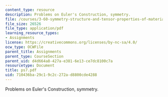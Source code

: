 ```yaml
---
content_type: resource
description: Problems on Euler's Construction, symmetry.
file: /courses/3-60-symmetry-structure-and-tensor-properties-of-materials-fall-2005/710436ba29c19c2c272ad8800cde4288_ps7.pdf
file_size: 26526
file_type: application/pdf
learning_resource_types:
- Assignments
license: https://creativecommons.org/licenses/by-nc-sa/4.0/
ocw_type: OCWFile
parent_title: Assignments
parent_type: CourseSection
parent_uid: d4d664a8-427a-e381-6e13-ce7dc8100c7a
resourcetype: Document
title: ps7.pdf
uid: 710436ba-29c1-9c2c-272a-d8800cde4288
---
```

Problems on Euler's Construction, symmetry.